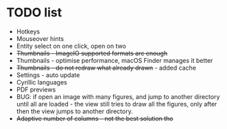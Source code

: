 # TODO list

* Hotkeys
* Mouseover hints
* Entity select on one click, open on two
* ~~Thumbnails - ImageIO supported formats are enough~~
* Thumbnails - optimise performance, macOS Finder manages it better
* ~~Thumbnails - do not redraw what already drawn~~ - added cache
* Settings - auto update
* Cyrillic languages
* PDF previews
* BUG: if open an image with many figures, and jump to another directory until all are loaded - the view still tries to draw all the figures, only after then the view jumps to another directory.
* ~~Adaptive number of columns - not the best solution tho~~

